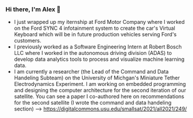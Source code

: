 ### Hi there, I'm Alex 👋
- I just wrapped up my iternship at Ford Motor Company where I worked on the Ford SYNC 4 infotainment system to create the car's Virtual Keyboard which will be in future production vehicles serving Ford's customers.
- I previously worked as a Software Engineering Intern at Robert Bosch LLC where I worked in the autonomous driving division (ADAS) to develop data analytics tools to process and visualize machine learning data.
- I am currently a researcher (the Lead of the Command and Data Handeling Subteam) on the University of Michgan's Miniature Tether Electrodynamics Experiment. I am working on embedded programming and designing the computer architecture for the second iteration of our satellite. You can see a paper I co-authored here on recommendations for the second satellite (I wrote the command and data handeling section) --> https://digitalcommons.usu.edu/smallsat/2021/all2021/249/


